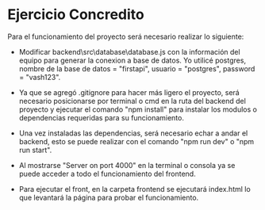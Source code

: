 # Ejercicio Concredito

Para el funcionamiento del proyecto será necesario realizar lo siguiente:

- Modificar backend\src\database\database.js con la información del equipo para generar la conexion a base de datos. Yo utilicé postgres, nombre de la base de datos = "firstapi", usuario = "postgres", password = "vash123".

- Ya que se agregó .gitignore para hacer más ligero el proyecto, será necesario posicionarse por terminal o cmd en la ruta del backend del proyecto y ejecutar el comando "npm install" para instalar los modulos o dependencias requeridas para su funcionamiento.

- Una vez instaladas las dependencias, será necesario echar a andar el backend, esto se puede realizar con el comando "npm run dev" o "npm run start".

- Al mostrarse "Server on port 4000" en la terminal o consola ya se puede acceder a todo el funcionamiento del frontend.

- Para ejecutar el front, en la carpeta frontend se ejecutará index.html lo que levantará la página para probar el funcionamiento.
